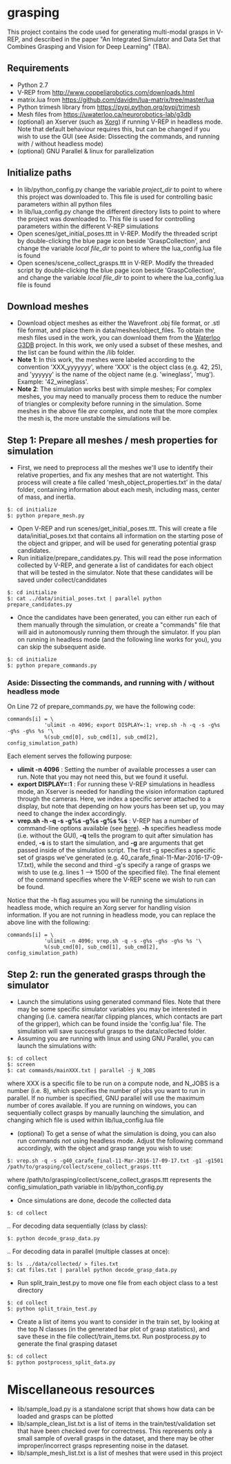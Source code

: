 # grasping

This project contains the code used for generating multi-modal grasps in V-REP, and described in the paper "An Integrated Simulator and Data Set that Combines Grasping and Vision for Deep Learning" (TBA). 

## Requirements
* Python 2.7
* V-REP from http://www.coppeliarobotics.com/downloads.html
* matrix.lua from https://github.com/davidm/lua-matrix/tree/master/lua
* Python trimesh library from https://pypi.python.org/pypi/trimesh
* Mesh files from  https://uwaterloo.ca/neurorobotics-lab/g3db
* (optional) an Xserver (such as [Xorg](https://wiki.archlinux.org/index.php/xorg)) if running V-REP in headless mode. Note that default behaviour requires this, but can be changed if you wish to use the GUI (see Aside: Dissecting the commands, and running with / without headless mode)
* (optional) GNU Parallel & linux for parallelization

## Initialize paths
* In lib/python_config.py change the variable *project_dir* to point to where this project was downloaded to. This file is used for controlling basic parameters within all python files
* In lib/lua_config.py change the different directory lists to point to where the project was downloaded to. This file is used for controlling parameters within the different V-REP simulations
* Open scenes/get_initial_poses.ttt in V-REP. Modify the threaded script by double-clicking the blue page icon beside 'GraspCollection', and change the variable *local file_dir* to point to where the lua_config.lua file is found
* Open scenes/scene_collect_grasps.ttt in V-REP. Modify the threaded script by double-clicking the blue page icon beside 'GraspCollection', and change the variable *local file_dir* to point to where the lua_config.lua file is found

## Download meshes
* Download object meshes as either the Wavefront .obj file format, or .stl file format, and place them in data/meshes/object_files. To obtain the mesh files used in the work, you can download them from the [Waterloo G3DB](https://uwaterloo.ca/neurorobotics-lab/g3db) project. In this work, we only used a subset of these meshes, and the list can be found within the  /lib folder.
* __Note 1__: In this work, the meshes were labeled according to the convention 'XXX_yyyyyyy', where 'XXX' is the object class (e.g. 42, 25), and 'yyyyyy' is the name of the object name (e.g. 'wineglass', 'mug'). Example: '42_wineglass'.
* __Note 2__: The simulation works best with simple meshes; For complex meshes, you may need to manually process them to reduce the number of triangles or complexity before running in the simulation. Some meshes in the above file *are* complex, and note that the more complex the mesh is, the more unstable the simulations will be.

## Step 1: Prepare all meshes / mesh properties for simulation
* First, we need to preprocess all the meshes we'll use to identify their relative properties, and fix any meshes that are not watertight. This process will create a file called 'mesh_object_properties.txt' in the data/ folder, containing information about each mesh, including mass, center of mass, and inertia.
```unix
$: cd initialize
$: python prepare_mesh.py
```
* Open V-REP and run scenes/get_initial_poses.ttt. This will create a file data/initial_poses.txt that contains all information on the starting pose of the object and gripper, and will be used for generating potential grasp candidates.
* Run initialize/prepare_candidates.py. This will read the pose information collected by V-REP, and generate a list of candidates for each object that will be tested in the simulator. Note that these candidates will be saved under collect/candidates
```unix
$: cd initialize
$: cat ../data/initial_poses.txt | parallel python prepare_candidates.py
```
* Once the candidates have been generated, you can either run each of them manually through the simulation, or create a "commands" file that will aid in autonomously running them through the simulator. If you plan on running in headless mode (and the following line works for you), you can skip the subsequent aside.

```unix
$: cd initialize
$: python prepare_commands.py
```

### Aside: Dissecting the commands, and running with / without headless mode
On Line 72 of prepare_commands.py, we have the following code:

```unix
commands[i] = \
            'ulimit -n 4096; export DISPLAY=:1; vrep.sh -h -q -s -g%s -g%s -g%s %s '\
            %(sub_cmd[0], sub_cmd[1], sub_cmd[2], config_simulation_path)
```

Each element serves the following purpose:

* __ulimit -n 4096__ : Setting the number of available processes a user can run. Note that you may not need this, but we found it useful.
* __export DISPLAY=:1__ : For running these V-REP simulations in headless mode, an Xserver is needed for handling the vision information captured through the cameras. Here, we index a specific server attached to a display, but note that depending on how yours has been set up, you may need to change the index accordingly.
* __vrep.sh -h -q -s -g%s -g%s -g%s %s__ : V-REP has a number of command-line options available (see [here](http://www.coppeliarobotics.com/helpFiles/en/commandLine.htm)). __-h__ specifies headless mode (i.e. without the GUI), __-q__ tells the program to quit after simulation has ended, __-s__ is to start the simulation, and __-g__ are arguments that get passed inside of the simulation script. The first -g specifies a specific set of grasps we've generated (e.g. 40_carafe_final-11-Mar-2016-17-09-17.txt), while the second and third -g's specify a range of grasps we wish to use (e.g. lines 1 --> 1500 of the specified file). The final element of the command specifies where the V-REP scene we wish to run can be found.

Notice that the -h flag assumes you will be running the simulations in headless mode, which require an Xorg server for handling vision information. If you are not running in headless mode, you can replace the above line with the following:

```unix
commands[i] = \
            'ulimit -n 4096; vrep.sh -q -s -g%s -g%s -g%s %s '\
            %(sub_cmd[0], sub_cmd[1], sub_cmd[2], config_simulation_path)
```

## Step 2: run the generated grasps through the simulator
* Launch the simulations using generated command files. Note that there may be some specific simulator variables you may be interested in changing (i.e. camera near/far clipping plances, which contacts are part of the gripper), which can be found inside the 'config.lua' file. The simulation will save successful grasps to the data/collected folder.
* Assuming you are running with linux and using GNU Parallel, you can launch the simulations with: 
```unix
$: cd collect
$: screen
$: cat commands/mainXXX.txt | parallel -j N_JOBS 
```
where XXX is a specific file to be run on a compute node, and N_JOBS is a number (i.e. 8), which specifies the number of jobs you want to run in parallel. If no number is specified, GNU parallel will use the maximum number of cores available. If you are running on windows, you can sequentially collect grasps by manually launching the simulation, and changing which file is used within lib/lua_config.lua file

* (optional) To get a sense of what the simulation is doing, you can also run commands *not* using headless mode. Adjust the following command accordingly, with the object and grasp range you wish to use:
```
$: vrep.sh -q -s -g40_carafe_final-11-Mar-2016-17-09-17.txt -g1 -g1501 /path/to/grasping/collect/scene_collect_grasps.ttt
```
where /path/to/grasping/collect/scene_collect_grasps.ttt represents the config_simulation_path variable in lib/python_config.py

* Once simulations are done, decode the collected data
```unix
$: cd collect
```
.. For decoding data sequentially (class by class): 
```unix
$: python decode_grasp_data.py
```
.. For decoding data in parallel (multiple classes at once): 
```unix
$: ls ../data/collected/ > files.txt
$: cat files.txt | parallel python decode_grasp_data.py
```
* Run split_train_test.py to move one file from each object class to a test directory
```unix
$: cd collect
$: python split_train_test.py
```
* Create a list of items you want to consider in the train set, by looking at the top N classes (in the generated bar plot of grasp statistics), and save these in the file collect/train_items.txt. Run postprocess.py to generate the final grasping dataset
```unix
$: cd collect
$: python postprocess_split_data.py
```

# Miscellaneous resources
* lib/sample_load.py is a standalone script that shows how data can be loaded and grasps can be plotted
* lib/sample_clean_list.txt is a list of items in the train/test/validation set that have been checked over for correctness. This represents only a small sample of overall grasps in the dataset, and there may be other improper/incorrect grasps representing noise in the dataset.
* lib/sample_mesh_list.txt is a list of meshes that were used in this project
